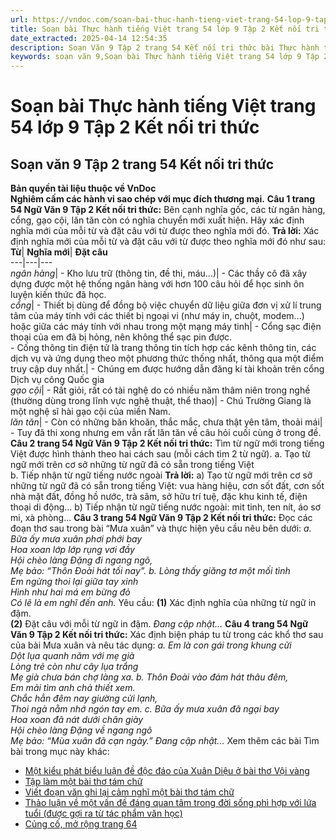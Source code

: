 ```yaml
---
url: https://vndoc.com/soan-bai-thuc-hanh-tieng-viet-trang-54-lop-9-tap-2-ket-noi-tri-thuc-322515
title: Soạn bài Thực hành tiếng Việt trang 54 lớp 9 Tập 2 Kết nối tri thức - VnDoc.com
date_extracted: 2025-04-14 12:54:35
description: Soạn Văn 9 Tập 2 trang 54 Kết nối tri thức bài Thực hành tiếng Việt gồm phần trả lời chi tiết, đầy đủ, bám sát các câu hỏi, yêu cầu trong SGK (chỉ có trên VnDoc). Mời các bạn tham khảo.
keywords: soạn văn 9,Soạn bài Thực hành tiếng Việt trang 54 lớp 9 Tập 2 Kết nối tri thức,Soạn bài Thực hành tiếng Việt lớp 9 trang 54 Tập 2 Kết nối tri thức,soạn văn 9 Tập 2 trang 54 Kết nối tri thức,Thực hành tiếng Việt trang 54 lớp 9 Tập 2 Kết nối tri thức,Thực hành tiếng Việt lớp 9 trang 5 Tập 2 Kết nối tri thức,văn 9,ngữ văn 9,soạn văn 9 kết nối tri thức,soạn văn 9 tập 2,giải văn 9,soạn ngữ văn 9,giải ngữ văn 9,giải sgk ngữ văn 9
---
```


# Soạn bài Thực hành tiếng Việt trang 54 lớp 9 Tập 2 Kết nối tri thức
## **Soạn văn 9 Tập 2 trang 54 Kết nối tri thức**
**Bản quyền tài liệu thuộc về VnDoc**  
**Nghiêm cấm các hành vi sao chép với mục đích thương mại.**
**Câu 1 trang 54 Ngữ Văn 9 Tập 2 Kết nối tri thức:** Bên cạnh nghĩa gốc, các từ ngân hàng, cổng, gạo cội, lăn tăn còn có nghĩa chuyển mới xuất hiện. Hãy xác định nghĩa mới của mỗi từ và đặt câu với từ được theo nghĩa mới đó.
**Trả lời:**
Xác định nghĩa mới của mỗi từ và đặt câu với từ được theo nghĩa mới đó như sau:
**Từ**| **Nghĩa mới**| **Đặt câu**  
---|---|---  
 _ngân hàng_|  \- Kho lưu trữ \(thông tin, đề thi, máu...\)| \- Các thầy cô đã xây dựng được một hệ thống ngân hàng với hơn 100 câu hỏi để học sinh ôn luyện kiến thức đã học.  
_cổng_|  \- Thiết bị dùng để đồng bộ việc chuyển dữ liệu giữa đơn vị xử lí trung tâm của máy tính với các thiết bị ngoại vi \(như máy in, chuột, modem...\) hoặc giữa các máy tính với nhau trong một mạng máy tinh| \- Cổng sạc điện thoại của em đã bị hỏng, nên không thể sạc pin được.  
\- Cống thông tin điện tử là trang thông tin tích hợp các kênh thông tin, các dịch vụ và ứng dụng theo một phương thức thống nhất, thông qua một điểm truy cập duy nhất.| \- Chúng em được hướng dẫn đăng kí tài khoản trên cổng Dịch vụ công Quốc gia  
 _gạo cội_|  \- Rất giỏi, rất có tài nghệ do có nhiều năm thâm niên trong nghề \(thường dùng trong lĩnh vực nghệ thuật, thể thao\)| \- Chú Trường Giang là một nghệ sĩ hài gạo cội của miền Nam.  
_lăn tăn_|  \- Còn có những băn khoăn, thắc mắc, chưa thật yên tâm, thoải mái| \- Tuy đã thi xong nhưng em vẫn rất lăn tăn về câu hỏi cuối cùng ở trong đề.  
**Câu 2 trang 54 Ngữ Văn 9 Tập 2 Kết nối tri thức:** Tìm từ ngữ mới trong tiếng Việt được hình thành theo hai cách sau \(mỗi cách tìm 2 từ ngữ\).
a. Tạo từ ngữ mới trên cơ sở những từ ngữ đã có sẵn trong tiếng Việt  
b. Tiếp nhận từ ngữ tiếng nước ngoài
**Trả lời:**
a\) Tạo từ ngữ mới trên cơ sở những từ ngữ đã có sẵn trong tiếng Việt: vua hàng hiệu, cơn sốt đất, cơn sốt nhà mặt đất, đồng hồ nước, trà sâm, sở hữu trí tuệ, đặc khu kinh tế, điện thoại di động...
b\) Tiếp nhận từ ngữ tiếng nước ngoài: mit tinh, ten nít, áo sơ mi, xà phòng...
**Câu 3 trang 54 Ngữ Văn 9 Tập 2 Kết nối tri thức:** Đọc các đoạn thơ sau trong bài “Mưa xuân” và thực hiện yêu cầu nêu bên dưới:
_a. Bữa ấy mưa xuân phơi phới bay_  
 _Hoa xoan lớp lớp rụng vơi đầy_  
 _Hội chèo làng Đặng đi ngang ngõ,_  
_Mẹ bảo: “Thôn Đoài hát tối nay”._
_b. Lòng thấy giăng tơ một mối tình_  
 _Em ngừng thoi lại giữa tay xinh_  
 _Hình như hai má em bừng đỏ_  
 _Có lẽ là em nghĩ đến anh._
Yêu cầu:
**\(1\)** Xác định nghĩa của những từ ngữ in đậm.  
**\(2\)** Đặt câu với mỗi từ ngữ in đậm.
_Đang cập nhật..._
**Câu 4 trang 54 Ngữ Văn 9 Tập 2 Kết nối tri thức:** Xác định biện pháp tu từ trong các khổ thơ sau của bài Mưa xuân và nêu tác dụng:
_a. Em là con gái trong khung cửi_  
 _Dột lụa quanh năm với mẹ già_  
 _Lòng trẻ còn như cây lụa trắng_  
 _Mẹ già chưa bán chợ làng xa._
_b. Thôn Đoài vào đám hát thâu đêm,_  
_Em mải tìm anh chả thiết xem._  
_Chắc hẳn đêm nay giường cửi lạnh,_  
_Thoi ngà nằm nhớ ngón tay em._
_c. Bữa ấy mưa xuân đã ngại bay_  
 _Hoa xoan đã nát dưới chân giày_  
 _Hội chèo làng Đặng về ngang ngõ_  
 _Mẹ bảo: “Mùa xuân đã cạn ngày.”_
 _Đang cập nhật..._
Xem thêm các bài Tìm bài trong mục này khác:
  * [Một kiểu phát biểu luận đề độc đáo của Xuân Diệu ở bài thơ Vội vàng](</soan-bai-mot-kieu-phat-bieu-luan-de-doc-dao-cua-xuan-dieu-o-bai-tho-voi-vang-lop-9-ket-noi-tri-thuc-322522>)
  * [Tập làm một bài thơ tám chữ](</soan-bai-tap-lam-mot-bai-tho-tam-chu-lop-9-ket-noi-tri-thuc-322530>)
  * [Viết đoạn văn ghi lại cảm nghĩ một bài thơ tám chữ](</soan-bai-viet-doan-van-ghi-lai-cam-nghi-mot-bai-tho-tam-chu-lop-9-ket-noi-tri-thuc-322533>)
  * [Thảo luận về một vấn đề đáng quan tâm trong đời sống phì hợp với lứa tuổi \(được gợi ra từ tác phẩm văn học\)](</soan-bai-thao-luan-ve-mot-van-de-dang-quan-tam-trong-doi-song-phi-hop-voi-lua-tuoi-lop-9-trang-63-tap-2-ket-noi-tri-thuc-322537>)
  * [Củng cố, mở rộng trang 64](</soan-bai-cung-co-mo-rong-trang-64-lop-9-tap-2-ket-noi-tri-thuc-322543>)

